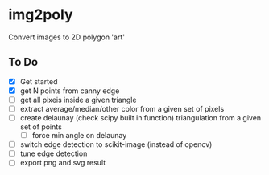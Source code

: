 # img2poly
Convert images to 2D polygon 'art'

## To Do

- [x] Get started
- [x] get N points from canny edge
- [ ] get all pixeis inside a given triangle
- [ ] extract average/median/other color from a given set of pixels
- [ ] create delaunay (check scipy built in function) triangulation from a given set of points
	- [ ] force min angle on delaunay
- [ ] switch edge detection to scikit-image (instead of opencv)
- [ ] tune edge detection
- [ ] export png and svg result
